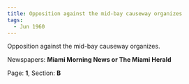 ```yaml
---  
title: Opposition against the mid-bay causeway organizes  
tags:  
  - Jun 1960  
---  
```

  
Opposition against the mid-bay causeway organizes.  
  
Newspapers: **Miami Morning News or The Miami Herald**  
  
Page: **1**, Section: **B** 
